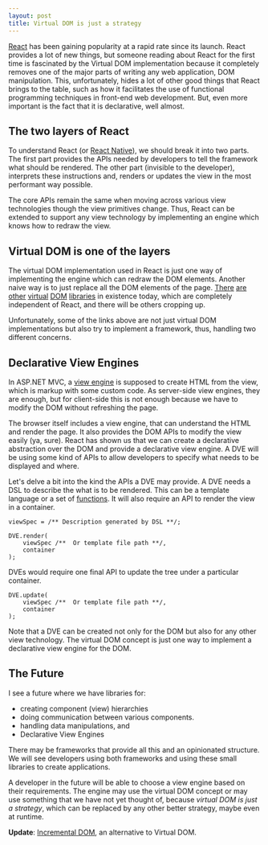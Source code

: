 ```yaml
---
layout: post
title: Virtual DOM is just a strategy
---
```

[React](http://reactjs.com/) has been gaining popularity at a rapid rate since its launch. React provides a lot of new things, but someone reading about React for the first time is fascinated by the Virtual DOM implementation because it completely removes one of the major parts of writing any web application, DOM manipulation. This, unfortunately, hides a lot of other good things that React brings to the table, such as how it facilitates the use of functional programming techniques in front-end web development. But, even more important is the fact that it is declarative, well almost.

## The two layers of React

To understand React (or [React Native](https://facebook.github.io/react-native/)), we should break it into two parts. The first part provides the APIs needed by developers to tell the framework what should be rendered. The other part (invisible to the developer), interprets these instructions and, renders or updates the view in the most performant way possible.

The core APIs remain the same when moving across various view technologies though the view primitives change. Thus, React can be extended to support any view technology by implementing an engine which knows how to redraw the view.

## Virtual DOM is one of the layers

The virtual DOM implementation used in React is just one way of implementing the engine which can redraw the DOM elements. Another naive way is to just replace all the DOM elements of the page. [There](http://maquettejs.org/)  [are](https://github.com/Bobris/Bobril) [other](https://github.com/Matt-Esch/virtual-dom) [virtual](http://lhorie.github.io/mithril/) [DOM](https://github.com/localvoid/kivi) [libraries](https://github.com/joelrich/citojs) in existence today, which are completely independent of React, and there will be others cropping up.

Unfortunately, some of the links above are not just virtual DOM implementations but also try to implement a framework, thus, handling two different concerns.

## Declarative View Engines

In ASP.NET MVC, a [view engine](https://stackoverflow.com/questions/8308485/what-is-view-engine-what-does-it-actually-do) is supposed to create HTML from the view, which is markup with some custom code. As server-side view engines, they are enough, but for client-side this is not enough because we have to modify the DOM without refreshing the page.

The browser itself includes a view engine, that can understand the HTML and render the page. It also provides the DOM APIs to modify the view easily (ya, sure). React has shown us that we can create a declarative abstraction over the DOM and provide a declarative view engine. A DVE will be using some kind of APIs to allow developers to specify what needs to be displayed and where.

Let's delve a bit into the kind the APIs a DVE may provide. A DVE needs a DSL to describe the what is to be rendered. This can be a template language or a set of [functions](https://github.com/Matt-Esch/virtual-dom/tree/master/virtual-hyperscript). It will also require an API to render the view in a container.

```
viewSpec = /** Description generated by DSL **/;

DVE.render(
    viewSpec /**  Or template file path **/,
    container
);
```

DVEs would require one final API to update the tree under a particular container.

```
DVE.update(
    viewSpec /**  Or template file path **/,
    container
);
```

Note that a DVE can be created not only for the DOM but also for any other view technology. The virtual DOM concept is just one way to implement a declarative view engine for the DOM.

## The Future

I see a future where we have libraries for:

* creating component (view) hierarchies
* doing communication between various components.
* handling data manipulations, and 
* Declarative View Engines

There may be frameworks that provide all this and an opinionated structure. We will see developers using both frameworks and using these small libraries to create applications.

A developer in the future will be able to choose a view engine based on their requirements. The engine may use the virtual DOM concept or may use something that we have not yet thought of, because _virtual DOM is just a strategy_, which can be replaced by any other better strategy, maybe even at runtime.

**Update**: [Incremental DOM](https://github.com/google/incremental-dom/), an alternative to Virtual DOM.